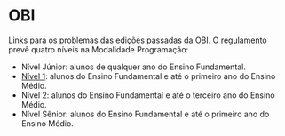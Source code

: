 # OBI

Links para os problemas das edições passadas da OBI. O [regulamento](https://olimpiada.ic.unicamp.br/info/regulamento/) prevê quatro níveis na Modalidade
Programação:

- Nível Júnior: alunos de qualquer ano do Ensino Fundamental.
- [Nível 1](n1.md): alunos do Ensino Fundamental e até o primeiro ano do Ensino Médio.
- Nível 2: alunos do Ensino Fundamental e até o terceiro ano do Ensino Médio.
- Nível Sênior: alunos do Ensino Fundamental e até o primeiro ano do Ensino Médio.
